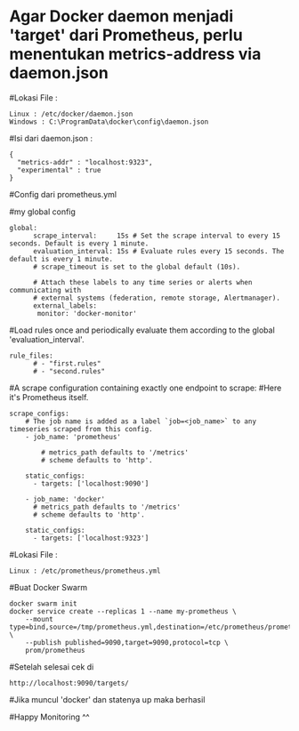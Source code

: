 # Agar Docker daemon menjadi 'target' dari Prometheus, perlu menentukan metrics-address via daemon.json
	
#Lokasi File :
	
	Linux : /etc/docker/daemon.json
	Windows : C:\ProgramData\docker\config\daemon.json

#Isi dari daemon.json :
	
	{
	  "metrics-addr" : "localhost:9323",
	  "experimental" : true
	}

#Config dari prometheus.yml

#my global config
  
	global:
    	  scrape_interval:     15s # Set the scrape interval to every 15 seconds. Default is every 1 minute.
    	  evaluation_interval: 15s # Evaluate rules every 15 seconds. The default is every 1 minute.
    	  # scrape_timeout is set to the global default (10s).

    	  # Attach these labels to any time series or alerts when communicating with
    	  # external systems (federation, remote storage, Alertmanager).
    	  external_labels:
     	   monitor: 'docker-monitor'

#Load rules once and periodically evaluate them according to the global 'evaluation_interval'.
  
  	rule_files:
    	  # - "first.rules"
    	  # - "second.rules"

#A scrape configuration containing exactly one endpoint to scrape:
#Here it's Prometheus itself.
  	
	scrape_configs:
    	# The job name is added as a label `job=<job_name>` to any timeseries scraped from this config.
    	- job_name: 'prometheus'

	        # metrics_path defaults to '/metrics'
      	  	# scheme defaults to 'http'.

        static_configs:
          - targets: ['localhost:9090']

    	- job_name: 'docker'
          # metrics_path defaults to '/metrics'
          # scheme defaults to 'http'.

      	static_configs:
       	  - targets: ['localhost:9323']

#Lokasi File :

  	Linux : /etc/prometheus/prometheus.yml

#Buat Docker Swarm
  
  	docker swarm init
  	docker service create --replicas 1 --name my-prometheus \
    	--mount type=bind,source=/tmp/prometheus.yml,destination=/etc/prometheus/prometheus.yml \
    	--publish published=9090,target=9090,protocol=tcp \
    	prom/prometheus

#Setelah selesai cek di 

	http://localhost:9090/targets/
	
#Jika muncul 'docker' dan statenya up maka berhasil

#Happy Monitoring ^^
